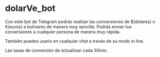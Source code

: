 # dolarVe_bot
Con este bot de Telegram podrás realizar las conversiones de $(dolares) o €(euros) a bolivares de manera muy sencilla. Podrás enviar tus conversiones a cualquier persona de manera muy rápida.

También puedes usarlo en cualquier chat a través de su modo in line.

Las tasas de conversión de actualizan cada 30min.
